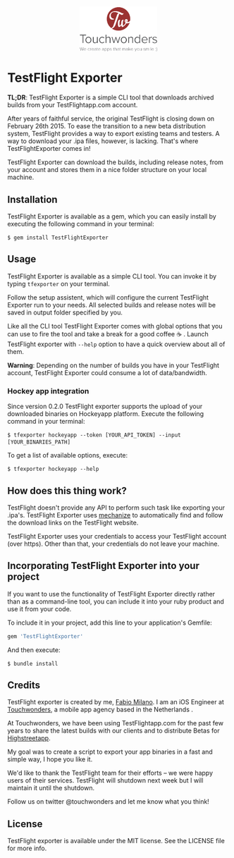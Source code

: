 <h3 align="center">
  <a href="http://www.touchwonders.com"><img src="assets/tw_logo.png" alt="Touchwonders Logo" style="width:35%;"/></a>
</h3>

# TestFlight Exporter
**TL;DR**: TestFlight Exporter is a simple CLI tool that downloads archived builds from your TestFlightapp.com account.

After years of faithful service, the original TestFlight is closing down on February 26th 2015. To ease the transition to a new beta distribution system, TestFlight provides a way to export existing teams and testers. A way to download your .ipa files, however, is lacking. That's where TestFlightExporter comes in!

TestFlight Exporter can download the builds, including release notes, from your account and stores them in a nice folder structure on your local machine.

## Installation

TestFlight Exporter is available as a gem, which you can easily install by executing the following command in your terminal:

    $ gem install TestFlightExporter

## Usage

TestFlight Exporter is available as a simple CLI tool.
You can invoke it by typing `tfexporter` on your terminal.

Follow the setup assistent, which will configure the current TestFlight Exporter run to your needs. All selected builds and release notes will be saved in output folder specified by you.

Like all the CLI tool TestFlight Exporter comes with global options that you can use to fire the tool and take a break for a good coffee :coffee: .
Launch TestFlight exporter with `--help` option to have a quick overview about all of them.

**Warning**: Depending on the number of builds you have in your TestFlight account, TestFlight Exporter could consume a lot of data/bandwidth.

### Hockey app integration

Since version 0.2.0 TestFlight exporter supports the upload of your downloaded binaries on Hockeyapp platform.
Execute the following command in your terminal:

    $ tfexporter hockeyapp --token [YOUR_API_TOKEN] --input [YOUR_BINARIES_PATH]


To get a list of available options, execute:

    $ tfexporter hockeyapp --help

## How does this thing work?

TestFlight doesn't provide any API to perform such task like exporting your .ipa's. TestFlight Exporter uses [mechanize](https://github.com/sparklemotion/mechanize) to  automatically find and follow the download links on the TestFlight website.

TestFlight Exporter uses your credentials to access your TestFlight account (over https). Other than that, your credentials do not leave your machine.

## Incorporating TestFlight Exporter into your project
If you want to use the functionality of TestFlight Exporter directly rather than as a command-line tool, you can include it into your ruby product and use it from your code.

To include it in your project, add this line to your application's Gemfile:

```ruby
gem 'TestFlightExporter'
```

And then execute:

    $ bundle install

## Credits

TestFlight exporter is created by me, [Fabio Milano](https://twitter.com/fabiom_milano). I am an iOS Engineer at [Touchwonders](http://www.touchwonders.com/),
a mobile app agency based in the Netherlands .

At Touchwonders, we have been using TestFlightapp.com for the past few years to share the latest builds with our clients and to distribute Betas for [Highstreetapp](http://www.highstreetapp.com).

My goal was to create a script to export your app binaries in a fast and simple way, I hope you like it.

We'd like to thank the TestFlight team for their efforts – we were happy users of their services.
TestFlight will shutdown next week but I will maintain it until the shutdown.

Follow us on twitter @touchwonders and let me know what you think!

## License

TestFlight exporter is available under the MIT license. See the LICENSE file for more info.